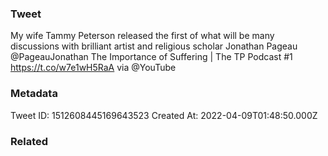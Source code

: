 ### Tweet
My wife Tammy Peterson released the first of what will be many discussions with brilliant artist and religious scholar Jonathan Pageau @PageauJonathan The Importance of Suffering | The TP Podcast #1 https://t.co/w7e1wH5RaA via @YouTube

### Metadata
Tweet ID: 1512608445169643523
Created At: 2022-04-09T01:48:50.000Z

### Related

